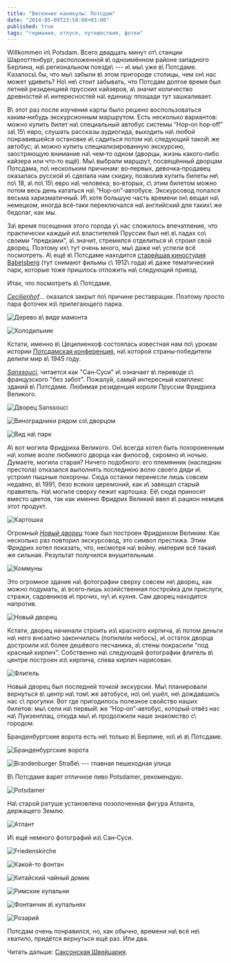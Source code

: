 ```yaml
---
title: "Весенние каникулы: Потсдам"
date: "2014-05-09T23:50:00+03:00"
published: true
tags: "германия, отпуск, путешествие, фотки"
---
```


Willkommen in\ Potsdam. Всего двадцать минут от\ станции Шарлоттенбург, расположенной в\ одноимённом районе западного
Берлина, на\ региональном поезде\ --- и\ мы\ уже в\ Потсдаме. Казалось\ бы, что мы\ забыли в\ этом пригороде столицы,
чем он\ нас может удивить? Но\ не\ стоит забывать, что Потсдам долгое время был летней резиденцией прусских кайзеров,
а\ значит количество древностей и\ интересностей на\ единицу площади тут зашкаливает.

В\ этот раз после изучения карты было решено воспользоваться каким&#8209;нибудь экскурсионным маршрутом. Есть несколько
вариантов: можно купить билет на\ специальный автобус системы “Hop&#8209;on hop&#8209;off” за\ 15\ евро, слушать
рассказы аудиогида, выходить на\ любой понравившейся остановке и\ садиться потом на\ следующий такой\ же автобус;
а\ можно купить специализированную экскурсию, заостряющую внимание на\ чем&#8209;то одном (дворцы, жизнь
какого&#8209;либо кайзера или что&#8209;то ещё). Мы\ выбрали маршрут, посвящённый дворцам Потсдама, по\ нескольким
причинам: во&#8209;первых, девочка&#8209;продавец оказалась русской и\ сделала нам скидку, позволив купить билеты
не\ по\ 18, а\ по\ 15\ евро на\ человека; во&#8209;вторых, с\ этим билетом можно потом весь день кататься
на\ “Hop&#8209;on”&#8209;автобусе. Экскурсовод попался весьма харизматичный. И\ хотя большую часть времени он\ вещал
на\ немецком, иногда всё&#8209;таки переключался на\ английский для таких\ же бедолаг, как мы.

За\ время посещения этого города у\ нас сложилось впечатление, что практически каждый из\ властителей Пруссии был
не\ в\ ладах со\ своими "предками", а\ значит, стремился отделиться и\ строил свой дворец. Поэтому их\ тут очень много,
мы\ даже не\ успели всё посмотреть. А\ ещё в\ Потсдаме находится [старейшая киностудия Babelsberg][babelsberg] (тут
снимают фильмы с\ 1912\ года) и\ даже тематический парк, которые тоже пришлось отложить на\ следующий приезд.

Итак, что посмотреть в\ Потсдаме.

*[Cecilienhof]*... оказался закрыт по\ причине реставрации. Поэтому просто пара фоточек из\ прилегающего парка.

![Дерево в\ виде мамонта](/images/travel/2014-04-germany/potsdam-cecilienhof-mammoth.jpg "Дерево в виде мамонта")

![Холодильник](/images/travel/2014-04-germany/potsdam-cecilienhof-fridge.jpg "Холодильник")

Кстати, именно в\ Цецилиенхоф состоялась известная нам по\ урокам истории [Потсдамская конференция][conference],
на\ которой страны&#8209;победители делили мир в\ 1945 году.

*[Sanssouci][sanssouci]*, читается как "Сан&#8209;Суси" и\ означает в\ переводе с\ французского "без забот". Пожалуй,
самый интересный комплекс зданий в\ Потсдаме. Любимая резиденция короля Пруссии Фридриха Великого.

![Дворец Sanssouci](/images/travel/2014-04-germany/potsdam-sanssouci-palais.jpg "Дворец Sanssouci")

![Виноградники рядом со\ дворцом](/images/travel/2014-04-germany/potsdam-sanssouci-vineyard.jpg "Виноградники рядом со дворцом")

![Вид на\ парк](/images/travel/2014-04-germany/potsdam-sanssouci-park.jpg "Вид на парк")

А\ вот могила Фридриха Великого. Он\ всегда хотел быть похороненным на\ холме возле любимого дворца как философ,
скромно и\ ночью. Думаете, могила старая? Ничего подобного: его племянник (наследник престола) отказался выполнять
последнюю волю своего дяди и\ устроил пышные похороны. Сюда останки перенесли лишь совсем недавно, в\ 1991, безо всяких
церемоний, как и\ завещал старый правитель. На\ могиле сверху лежит картошка. Её\ сюда приносят вместо цветов, так как
именно Фридрих Великий ввел в\ рацион немцев этот продукт.

![Картошка](/images/travel/2014-04-germany/potsdam-sanssouci-grave.jpg "Картошка")

Огромный *[Новый дворец][neues-palais]* тоже был построен Фридрихом Великим. Как несколько раз повторил экскурсовод,
это символ престижа. Этим Фридрих хотел показать, что, несмотря на\ войну, империя всё такая\ же сильная. Результат
получился внушительным.

![Коммуны](/images/travel/2014-04-germany/potsdam-neues-palais-communs.jpg "Коммуны")

Это огромное здание на\ фотографии сверху совсем не\ дворец, как можно подумать, а\ всего&#8209;лишь хозяйственная
постройка для прислуги, стражи, садовников и\ прочих, ну\ и\ кухня. Сам дворец находится напротив.

![Новый дворец](/images/travel/2014-04-germany/potsdam-neues-palais.jpg "Новый дворец")

Кстати, дворец начинали строить из\ красного кирпича, а\ потом деньги на\ него внезапно закончились (попилили небось),
и\ остаток дворца достроили из\ более дешёвого песчаника, а\ стены покрасили "под красный кирпич". Собственно
на\ следующей фотографии флигель в\ центре построен из\ кирпича, слева кирпич нарисован.

![Флигель](/images/travel/2014-04-germany/potsdam-neues-palais-wing.jpg "Флигель")

Новый дворец был последней точкой экскурсии. Мы\ планировали вернуться в\ центр на\ том\ же автобусе, но\ он\ ушёл,
не\ дождавшись нас с\ прогулки. Вот где пригодилось полезное свойство наших билетов: мы\ сели на\ первый\ же
“Hop&#8209;on”&#8209;автобус, который отвёз нас на\ Луизенплац, откуда мы\ и\ продолжили наше знакомство с\ городом.

Бранденбургские ворота есть не\ только в\ Берлине, но\ и\ в\ Потсдаме.

![Бранденбургские ворота](/images/travel/2014-04-germany/potsdam-brandenburger-tor.jpg "Бранденбургские ворота")

![Brandenburger Straße\ --- главная пешеходная улица](/images/travel/2014-04-germany/potsdam-brandenburger-strasse.jpg "Brandenburger Straße - главная пешеходная улица")

В\ Потсдаме варят отличное пиво Potsdamer, рекомендую.

![Potsdamer](/images/travel/2014-04-germany/potsdam-potsdamer-beer.jpg "Potsdamer")

На\ старой ратуше установлена позолоченная фигура Атланта, держащего Землю.

![Атлант](/images/travel/2014-04-germany/potsdam-atlas.jpg "Атлант")

И\ ещё немного фотографий из\ Сан&#8209;Суси.

![[Friedenskirche]](/images/travel/2014-04-germany/potsdam-friedenskirche.jpg "Friedenskirche")

![Какой-то фонтан](/images/travel/2014-04-germany/potsdam-sanssouci-fountain.jpg "Какой-то фонтан")

![[Китайский чайный домик][chinesisches-haus]](/images/travel/2014-04-germany/potsdam-chinesisches-haus.jpg "Китайский чайный домик")

![[Римские купальни][roman-baths]](/images/travel/2014-04-germany/potsdam-roman-baths.jpg "Римские купальни")

![Фонтанчик в\ купальнях](/images/travel/2014-04-germany/potsdam-roman-baths-fountain.jpg "Фонтанчик в купальнях")

![Розарий](/images/travel/2014-04-germany/potsdam-rosengarten.jpg "Розарий")

Потсдам очень понравился, но, как обычно, времени на\ всё не\ хватило, придётся вернуться ещё раз. Или два.

Читать дальше: [Саксонская Швейцария](/post/saxon-switzerland-2014/).

[babelsberg]: http://en.wikipedia.org/wiki/Babelsberg_Studio
[Cecilienhof]: http://ru.wikipedia.org/wiki/%D0%A6%D0%B5%D1%86%D0%B8%D0%BB%D0%B8%D0%B5%D0%BD%D1%85%D0%BE%D1%84
[chinesisches-haus]: http://ru.wikipedia.org/wiki/%D0%9A%D0%B8%D1%82%D0%B0%D0%B9%D1%81%D0%BA%D0%B8%D0%B9_%D1%87%D0%B0%D0%B9%D0%BD%D1%8B%D0%B9_%D0%B4%D0%BE%D0%BC%D0%B8%D0%BA
[conference]: http://ru.wikipedia.org/wiki/%D0%9F%D0%BE%D1%82%D1%81%D0%B4%D0%B0%D0%BC%D1%81%D0%BA%D0%B0%D1%8F_%D0%BA%D0%BE%D0%BD%D1%84%D0%B5%D1%80%D0%B5%D0%BD%D1%86%D0%B8%D1%8F
[Friedenskirche]: http://ru.wikipedia.org/wiki/%D0%A4%D1%80%D0%B8%D0%B4%D0%B5%D0%BD%D1%81%D0%BA%D0%B8%D1%80%D1%85%D0%B5_(%D0%A1%D0%B0%D0%BD-%D0%A1%D1%83%D1%81%D0%B8)
[neues-palais]: http://ru.wikipedia.org/wiki/%D0%9D%D0%BE%D0%B2%D1%8B%D0%B9_%D0%B4%D0%B2%D0%BE%D1%80%D0%B5%D1%86_(%D0%9F%D0%BE%D1%82%D1%81%D0%B4%D0%B0%D0%BC)
[roman-baths]: http://en.wikipedia.org/wiki/Roman_Baths_(Potsdam)
[sanssouci]: http://ru.wikipedia.org/wiki/%D0%A1%D0%B0%D0%BD-%D0%A1%D1%83%D1%81%D0%B8

